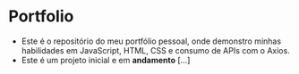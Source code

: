 # Portfolio

- Este é o repositório do meu portfólio pessoal, onde demonstro minhas habilidades em JavaScript, HTML, CSS e consumo de APIs com o Axios.
- Este é um projeto inicial e em **andamento** [...]
